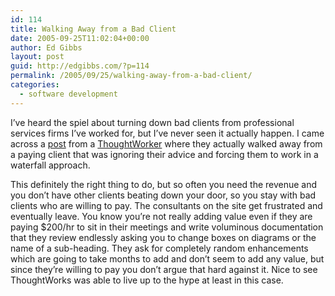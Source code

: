 ```yaml
---
id: 114
title: Walking Away from a Bad Client
date: 2005-09-25T11:02:04+00:00
author: Ed Gibbs
layout: post
guid: http://edgibbs.com/?p=114
permalink: /2005/09/25/walking-away-from-a-bad-client/
categories:
  - software development
---
```

I&#8217;ve heard the spiel about turning down bad clients from professional services firms I&#8217;ve worked for, but I&#8217;ve never seen it actually happen. I came across a [post](http://agileworks.blogspot.com/2005/09/walking-off-and-going-to-china-project.html) from a [ThoughtWorker](http://agileworks.blogspot.com/) where they actually walked away from a paying client that was ignoring their advice and forcing them to work in a waterfall approach.

This definitely the right thing to do, but so often you need the revenue and you don&#8217;t have other clients beating down your door, so you stay with bad clients who are willing to pay. The consultants on the site get frustrated and eventually leave. You know you&#8217;re not really adding value even if they are paying $200/hr to sit in their meetings and write voluminous documentation that they review endlessly asking you to change boxes on diagrams or the name of a sub-heading. They ask for completely random enhancements which are going to take months to add and don&#8217;t seem to add any value, but since they&#8217;re willing to pay you don&#8217;t argue that hard against it. Nice to see ThoughtWorks was able to live up to the hype at least in this case.